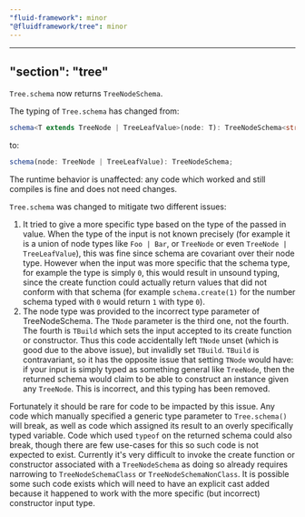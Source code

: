 ```yaml
---
"fluid-framework": minor
"@fluidframework/tree": minor
---
```

---
"section": "tree"
---
`Tree.schema` now returns `TreeNodeSchema`.

The typing of `Tree.schema` has changed from:

```typescript
schema<T extends TreeNode | TreeLeafValue>(node: T): TreeNodeSchema<string, NodeKind, unknown, T>;
```

to:

```typescript
schema(node: TreeNode | TreeLeafValue): TreeNodeSchema;
```

The runtime behavior is unaffected: any code which worked and still compiles is fine and does not need changes.

`Tree.schema` was changed to mitigate two different issues:

1. It tried to give a more specific type based on the type of the passed in value.
   When the type of the input is not known precisely (for example it is a union of node types like `Foo | Bar`, or `TreeNode` or even `TreeNode | TreeLeafValue`), this was fine since schema are covariant over their node type.
   However when the input was more specific that the schema type, for example the type is simply `0`, this would result in unsound typing, since the create function could actually return values that did not conform with that schema (for example `schema.create(1)` for the number schema typed with `0` would return `1` with type `0`).
2. The node type was provided to the incorrect type parameter of TreeNodeSchema.
   The `TNode` parameter is the third one, not the fourth.
   The fourth is `TBuild` which sets the input accepted to its create function or constructor.
   Thus this code accidentally left `TNode` unset (which is good due to the above issue), but invalidly set `TBuild`.
   `TBuild` is contravariant, so it has the opposite issue that setting `TNode` would have: if your input is simply typed as something general like `TreeNode`, then the returned schema would claim to be able to construct an instance given any `TreeNode`.
   This is incorrect, and this typing has been removed.

Fortunately it should be rare for code to be impacted by this issue.
Any code which manually specified a generic type parameter to `Tree.schema()` will break, as well as code which assigned its result to an overly specifically typed variable.
Code which used `typeof` on the returned schema could also break, though there are few use-cases for this so such code is not expected to exist.
Currently it's very difficult to invoke the create function or constructor associated with a `TreeNodeSchema` as doing so already requires narrowing to `TreeNodeSchemaClass` or `TreeNodeSchemaNonClass`.
It is possible some such code exists which will need to have an explicit cast added because it happened to work with the more specific (but incorrect) constructor input type.
